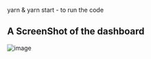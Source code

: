 yarn & yarn start - to run the code
## A ScreenShot of the dashboard
![image](https://user-images.githubusercontent.com/67858239/107257209-1b66b100-6a43-11eb-8435-40368c189075.png)
